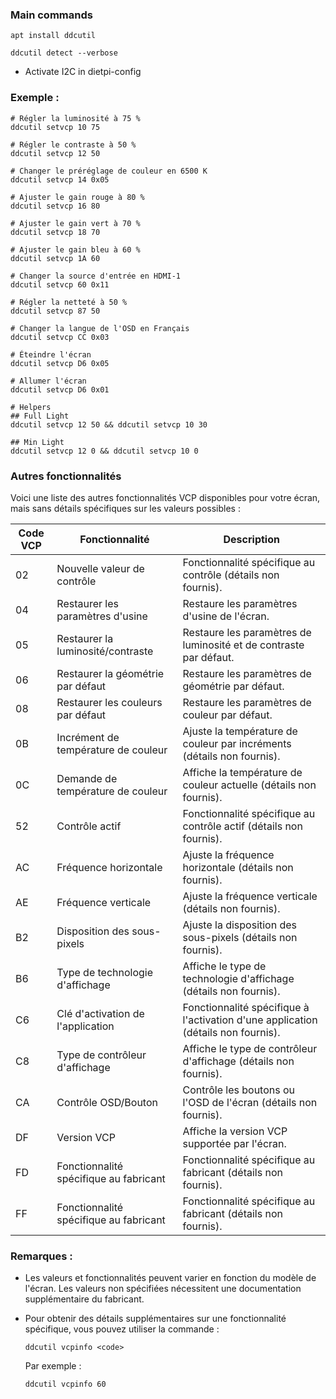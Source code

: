 ### Main commands

```shell
apt install ddcutil

ddcutil detect --verbose
```

- Activate I2C in dietpi-config

### Exemple :

    # Régler la luminosité à 75 %
    ddcutil setvcp 10 75

    # Régler le contraste à 50 %
    ddcutil setvcp 12 50

    # Changer le préréglage de couleur en 6500 K
    ddcutil setvcp 14 0x05

    # Ajuster le gain rouge à 80 %
    ddcutil setvcp 16 80

    # Ajuster le gain vert à 70 %
    ddcutil setvcp 18 70

    # Ajuster le gain bleu à 60 %
    ddcutil setvcp 1A 60

    # Changer la source d'entrée en HDMI-1
    ddcutil setvcp 60 0x11

    # Régler la netteté à 50 %
    ddcutil setvcp 87 50

    # Changer la langue de l'OSD en Français
    ddcutil setvcp CC 0x03

    # Éteindre l'écran
    ddcutil setvcp D6 0x05

    # Allumer l'écran
    ddcutil setvcp D6 0x01
    
    # Helpers
    ## Full Light 
    ddcutil setvcp 12 50 && ddcutil setvcp 10 30

    ## Min Light
    ddcutil setvcp 12 0 && ddcutil setvcp 10 0

### Autres fonctionnalités

Voici une liste des autres fonctionnalités VCP disponibles pour votre écran, mais sans détails spécifiques sur les valeurs possibles :

<table>

<thead>

<tr>

<th>Code VCP</th>

<th>Fonctionnalité</th>

<th>Description</th>

</tr>

</thead>

<tbody>

<tr>

<td>02</td>

<td>Nouvelle valeur de contrôle</td>

<td>Fonctionnalité spécifique au contrôle (détails non fournis).</td>

</tr>

<tr>

<td>04</td>

<td>Restaurer les paramètres d'usine</td>

<td>Restaure les paramètres d'usine de l'écran.</td>

</tr>

<tr>

<td>05</td>

<td>Restaurer la luminosité/contraste</td>

<td>Restaure les paramètres de luminosité et de contraste par défaut.</td>

</tr>

<tr>

<td>06</td>

<td>Restaurer la géométrie par défaut</td>

<td>Restaure les paramètres de géométrie par défaut.</td>

</tr>

<tr>

<td>08</td>

<td>Restaurer les couleurs par défaut</td>

<td>Restaure les paramètres de couleur par défaut.</td>

</tr>

<tr>

<td>0B</td>

<td>Incrément de température de couleur</td>

<td>Ajuste la température de couleur par incréments (détails non fournis).</td>

</tr>

<tr>

<td>0C</td>

<td>Demande de température de couleur</td>

<td>Affiche la température de couleur actuelle (détails non fournis).</td>

</tr>

<tr>

<td>52</td>

<td>Contrôle actif</td>

<td>Fonctionnalité spécifique au contrôle actif (détails non fournis).</td>

</tr>

<tr>

<td>AC</td>

<td>Fréquence horizontale</td>

<td>Ajuste la fréquence horizontale (détails non fournis).</td>

</tr>

<tr>

<td>AE</td>

<td>Fréquence verticale</td>

<td>Ajuste la fréquence verticale (détails non fournis).</td>

</tr>

<tr>

<td>B2</td>

<td>Disposition des sous-pixels</td>

<td>Ajuste la disposition des sous-pixels (détails non fournis).</td>

</tr>

<tr>

<td>B6</td>

<td>Type de technologie d'affichage</td>

<td>Affiche le type de technologie d'affichage (détails non fournis).</td>

</tr>

<tr>

<td>C6</td>

<td>Clé d'activation de l'application</td>

<td>Fonctionnalité spécifique à l'activation d'une application (détails non fournis).</td>

</tr>

<tr>

<td>C8</td>

<td>Type de contrôleur d'affichage</td>

<td>Affiche le type de contrôleur d'affichage (détails non fournis).</td>

</tr>

<tr>

<td>CA</td>

<td>Contrôle OSD/Bouton</td>

<td>Contrôle les boutons ou l'OSD de l'écran (détails non fournis).</td>

</tr>

<tr>

<td>DF</td>

<td>Version VCP</td>

<td>Affiche la version VCP supportée par l'écran.</td>

</tr>

<tr>

<td>FD</td>

<td>Fonctionnalité spécifique au fabricant</td>

<td>Fonctionnalité spécifique au fabricant (détails non fournis).</td>

</tr>

<tr>

<td>FF</td>

<td>Fonctionnalité spécifique au fabricant</td>

<td>Fonctionnalité spécifique au fabricant (détails non fournis).</td>

</tr>

</tbody>

</table>

### Remarques :

*   Les valeurs et fonctionnalités peuvent varier en fonction du modèle de l'écran. Les valeurs non spécifiées nécessitent une documentation supplémentaire du fabricant.
*   Pour obtenir des détails supplémentaires sur une fonctionnalité spécifique, vous pouvez utiliser la commande :

        ddcutil vcpinfo <code>

    Par exemple :

        ddcutil vcpinfo 60
